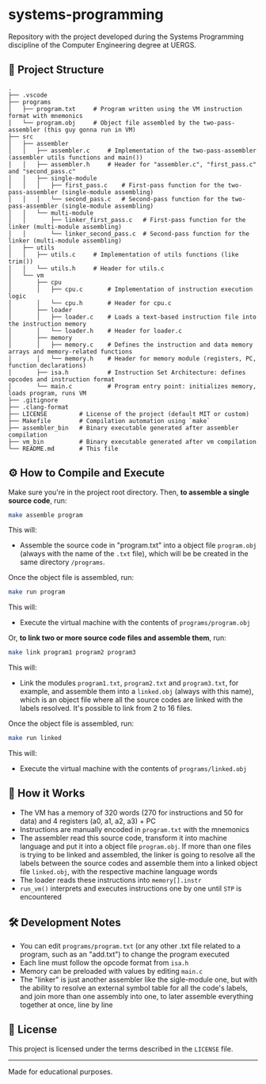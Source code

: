 # systems-programming

Repository with the project developed during the Systems Programming discipline of the Computer Engineering degree at UERGS.

## 📁 Project Structure

```
.
├── .vscode
├── programs
│   ├── program.txt     # Program written using the VM instruction format with mnemonics
│   └── program.obj     # Object file assembled by the two-pass-assembler (this guy gonna run in VM)
├── src
│   ├── assembler
│   │   ├── assembler.c     # Implementation of the two-pass-assembler (assembler utils functions and main())
│   │   ├── assembler.h     # Header for "assembler.c", "first_pass.c" and "second_pass.c"
│   │   ├── single-module
│   │   │   ├── first_pass.c    # First-pass function for the two-pass-assembler (single-module assembling)
│   │   │   └── second_pass.c   # Second-pass function for the two-pass-assembler (single-module assembling)
│   │   └── multi-module
│   │       ├── linker_first_pass.c   # First-pass function for the linker (multi-module assembling)
│   │       └── linker_second_pass.c  # Second-pass function for the linker (multi-module assembling)
│   ├── utils
│   │   ├── utils.c     # Implementation of utils functions (like trim())
│   │   └── utils.h     # Header for utils.c
│   └── vm
│       ├── cpu
│       │   ├── cpu.c       # Implementation of instruction execution logic
│       │   └── cpu.h       # Header for cpu.c
│       ├── loader
│       │   ├── loader.c    # Loads a text-based instruction file into the instruction memory
│       │   └── loader.h    # Header for loader.c
│       ├── memory
│       │   ├── memory.c    # Defines the instruction and data memory arrays and memory-related functions
│       │   └── memory.h    # Header for memory module (registers, PC, function declarations)
│       ├── isa.h           # Instruction Set Architecture: defines opcodes and instruction format
│       └── main.c          # Program entry point: initializes memory, loads program, runs VM
├── .gitignore
├── .clang-format
├── LICENSE         # License of the project (default MIT or custom)
├── Makefile        # Compilation automation using `make`
├── assembler_bin   # Binary executable generated after assembler compilation
├── vm_bin          # Binary executable generated after vm compilation
└── README.md       # This file
```

## ⚙️ How to Compile and Execute

Make sure you're in the project root directory. Then, <strong>to assemble a single source code</strong>, run:

```bash
make assemble program
```

This will:

- Assemble the source code in "program.txt" into a object file `program.obj` (always with the name of the `.txt` file), which will be be created in the same directory `/programs`.

Once the object file is assembled, run:

```bash
make run program
```

This will:

- Execute the virtual machine with the contents of `programs/program.obj`

Or, <strong>to link two or more source code files and assemble them</strong>, run:

```bash
make link program1 program2 program3
```

This will:

- Link the modules `program1.txt`, `program2.txt` and `program3.txt`, for example, and assemble them into a `linked.obj` (always with this name), which is an object file where all the source codes are linked with the labels resolved. It's possible to link from 2 to 16 files.

Once the object file is assembled, run:

```bash
make run linked
```

This will:

- Execute the virtual machine with the contents of `programs/linked.obj`

## 🧠 How it Works

- The VM has a memory of 320 words (270 for instructions and 50 for data) and 4 registers (a0, a1, a2, a3) + PC
- Instructions are manually encoded in `program.txt` with the mnemonics
- The assembler read this source code, transform it into machine language and put it into a object file `program.obj`. If more than one files is trying to be linked and assembled, the linker is going to resolve all the labels between the source codes and assemble them into a linked object file `linked.obj`, with the respective machine language words
- The loader reads these instructions into `memory[].instr`
- `run_vm()` interprets and executes instructions one by one until `STP` is encountered

## 🛠️ Development Notes

- You can edit `programs/program.txt` (or any other .txt file related to a program, such as an "add.txt") to change the program executed
- Each line must follow the opcode format from `isa.h`
- Memory can be preloaded with values by editing `main.c`
- The "linker" is just another assembler like the sigle-module one, but with the ability to resolve an external symbol table for all the code's labels, and join more than one assembly into one, to later assemble everything together at once, line by line

## 📄 License

This project is licensed under the terms described in the `LICENSE` file.

---

Made for educational purposes.
